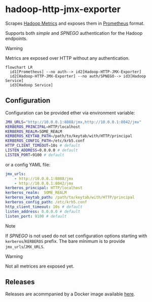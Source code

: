 # hadoop-http-jmx-exporter

Scrapes [Hadoop
Metrics](https://hadoop.apache.org/docs/stable/hadoop-project-dist/hadoop-common/Metrics.html)
and exposes them in [Prometheus](https://prometheus.io/) format.

Supports both _simple_ and _SPNEGO_ authentication for the Hadoop endpoints.

> [!WARNING]
> Metrics are exposed over HTTP without any authentication.

```mermaid
flowchart LR
  id1[Prometheus] --no auth--> id2[Hadoop-HTTP-JMX-Exporter]
  id2[Hadoop-HTTP-JMX-Exporter] --no auth/SPNEGO--> id3[Hadoop Service]
  id3[Hadoop Service]
```

## Configuration

Configuration can be provided ether via environment variable:
```bash
JMX_URLS="http://10.0.0.1:8088/jmx,http://10.0.0.1:8042/jmx"
KERBEROS_PRINCIPAL=HTTP/localhost
KERBEROS_REALM=SOME_REALM
KERBEROS_KEYTAB_PATH=/path/to/keytab/with/HTTP/principal
KERBEROS_CONFIG_PATH=/etc/krb5.conf
HTTP_CLIENT_TIMEOUT=10s # default
LISTEN_ADDRESS=0.0.0.0 # default
LISTEN_PORT=9100 # default
```

or a config YAML file:
```yaml
jmx_urls:
    - http://10.0.0.1:8088/jmx
    - http://10.0.0.1:8042/jmx
kerberos_principal: HTTP/localhost
kerberos_realm:  SOME_REALM
kerberos_keytab_path: /path/to/keytab/with/HTTP/principal
kerberos_config_path: /etc/krb5.conf
http_client_timeout: 10s # default
listen_address: 0.0.0.0 # default 
listen_port: 9100 # default 
```

> [!NOTE]
> If _SPNEGO_ is not used do not set configuration options starting with `kerberos`/`KERBEROS` prefix. The
> bare minimum is to provide `jmx_urls`/`JMX_URLS`.

> [!WARNING]
> Not all metrices are exposed yet.

## Releases

Releases are acommpanied by a Docker image available
[here](https://hub.docker.com/r/zkostrzewa/hadoop-http-jmx-exporter).
